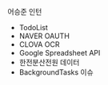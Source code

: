 어승준 인턴
- TodoList
- NAVER OAUTH
- CLOVA OCR
- Google Spreadsheet API
- 한전분산전원 데이터
- BackgroundTasks 이슈